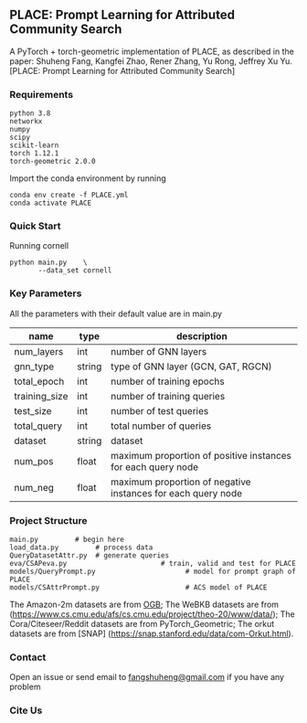 PLACE: Prompt Learning for Attributed Community Search
-----------------
A PyTorch + torch-geometric implementation of PLACE, as described in the paper: Shuheng Fang, Kangfei Zhao, Rener Zhang, Yu Rong, Jeffrey Xu Yu. [PLACE: Prompt Learning for Attributed Community Search]


### Requirements
```
python 3.8
networkx
numpy
scipy
scikit-learn
torch 1.12.1
torch-geometric 2.0.0
```

Import the conda environment by running
```
conda env create -f PLACE.yml
conda activate PLACE
```


### Quick Start
Running cornell
```
python main.py    \
       --data_set cornell
```

### Key Parameters
All the parameters with their default value are in main.py

| name | type   | description |
| ----- | --------- | ----------- |
| num_layers  | int    | number of GNN layers    |
| gnn_type | string |  type of GNN layer (GCN, GAT, RGCN)     |
| total_epoch  | int   | number of training epochs  |
| training_size  | int   | number of training queries |
| test_size  | int   | number of test queries |
| total_query  | int   | total number of queries |
| dataset  | string   | dataset |
| num_pos  | float   | maximum proportion of positive instances for each query node |
| num_neg  | float   | maximum proportion of negative instances for each query node |



### Project Structure
```
main.py         # begin here
load_data.py         # process data
QueryDatasetAttr.py  # generate queries
eva/CSAPeva.py                       # train, valid and test for PLACE
models/QueryPrompt.py                      # model for prompt graph of PLACE
models/CSAttrPrompt.py                     # ACS model of PLACE
```
The Amazon-2m datasets are from [OGB](https://ogb.stanford.edu/docs/nodeprop/);
The WeBKB datasets are from (https://www.cs.cmu.edu/afs/cs.cmu.edu/project/theo-20/www/data/);
The Cora/Citeseer/Reddit datasets are from PyTorch_Geometric;
The orkut datasets are from [SNAP] (https://snap.stanford.edu/data/com-Orkut.html).


### Contact
Open an issue or send email to fangshuheng@gmail.com if you have any problem

### Cite Us

